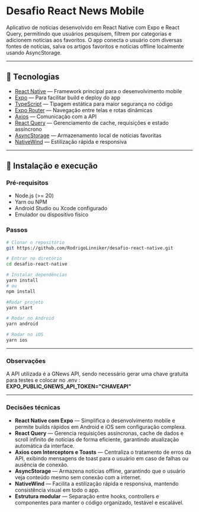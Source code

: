 # Desafio React News Mobile

Aplicativo de notícias desenvolvido em React Native com Expo e React Query, permitindo que usuários pesquisem, filtrem por categorias e adicionem notícias aos favoritos. O app conecta o usuário com diversas fontes de notícias, salva os artigos favoritos e notícias offline localmente usando AsyncStorage.

---

## 🚀 Tecnologias

- [React Native](https://reactnative.dev/) — Framework principal para o desenvolvimento mobile
- [Expo](https://expo.dev/) — Para facilitar build e deploy do app
- [TypeScript](https://www.typescriptlang.org/) — Tipagem estática para maior segurança no código
- [Expo Router](https://expo.github.io/router/) — Navegação entre telas e rotas dinâmicas
- [Axios](https://axios-http.com/) — Comunicação com a API
- [React Query](https://tanstack.com/query/latest) — Gerenciamento de cache, requisições e estado assíncrono
- [AsyncStorage](https://react-native-async-storage.github.io/async-storage/) — Armazenamento local de notícias favoritas
- [NativeWind](https://nativewind.dev/) — Estilização rápida e responsiva

---

## 🔧 Instalação e execução

### Pré-requisitos

- Node.js (>= 20)
- Yarn ou NPM
- Android Studio ou Xcode configurado
- Emulador ou dispositivo físico

### Passos

```bash
# Clonar o repositório
git https://github.com/RodrigoLinniker/desafio-react-native.git

# Entrar no diretório
cd desafio-react-native

# Instalar dependências
yarn install
# ou
npm install

#Rodar projeto
yarn start

# Rodar no Android
yarn android

# Rodar no iOS
yarn ios
```

---

### Observações

A API utilizada é a GNews API, sendo necessário gerar uma chave gratuita para testes e colocar no .env :
**EXPO_PUBLIC_GNEWS_API_TOKEN="CHAVEAPI"**

---

### Decisões técnicas

- **React Native com Expo** — Simplifica o desenvolvimento mobile e permite builds rápidos em Android e iOS sem configuração complexa.
- **React Query** — Gerencia requisições assíncronas, cache de dados e scroll infinito de notícias de forma eficiente, garantindo atualização automática da interface.
- **Axios com Interceptors e Toasts** — Centraliza o tratamento de erros da API, exibindo mensagens de toast para o usuário em caso de falhas ou ausência de conexão.
- **AsyncStorage** — Armazena notícias offline, garantindo que o usuário veja conteúdo mesmo sem conexão com a internet.
- **NativeWind** — Facilita a estilização rápida e responsiva, mantendo consistência visual em todo o app.
- **Estrutura modular** — Separação entre hooks, controllers e componentes para manter o código organizado, testável e escalável.
